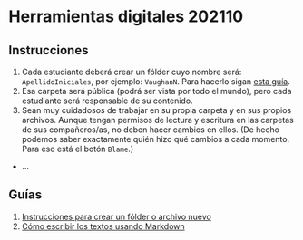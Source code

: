 # Herramientas digitales 202110

## Instrucciones

1. Cada estudiante deberá crear un fólder cuyo nombre será: `ApellidoIniciales`, por ejemplo: `VaughanN`. Para hacerlo sigan [esta guía](VaughanN/crear-folder-nuevo.md).
2. Esa carpeta será pública (podrá ser vista por todo el mundo), pero cada estudiante será responsable de su contenido.
3. Sean muy cuidadosos de trabajar en su propia carpeta y en sus propios archivos. Aunque tengan permisos de lectura y escritura en las carpetas de sus compañeros/as, no deben hacer cambios en ellos. (De hecho podemos saber exactamente quién hizo qué cambios a cada momento. Para eso está el botón `Blame`.)
- ...

## Guías

1. [Instrucciones para crear un fólder o archivo nuevo](VaughanN/crear-folder-nuevo.md)
2. [Cómo escribir los textos usando Markdown](VaughanN/instrucciones-textos.md)

